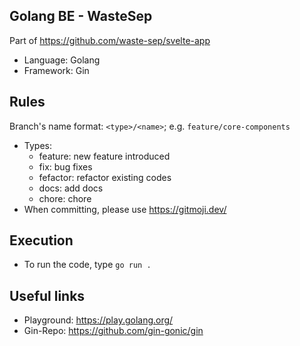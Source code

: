 ## Golang BE - WasteSep
Part of https://github.com/waste-sep/svelte-app

- Language: Golang
- Framework: Gin

## Rules
Branch's name format: `<type>/<name>`; e.g. `feature/core-components`
- Types:
  - feature: new feature introduced
  - fix: bug fixes
  - fefactor: refactor existing codes
  - docs: add docs
  - chore: chore
- When committing, please use https://gitmoji.dev/

## Execution
- To run the code, type `go run .`

## Useful links
- Playground: https://play.golang.org/
- Gin-Repo: https://github.com/gin-gonic/gin

